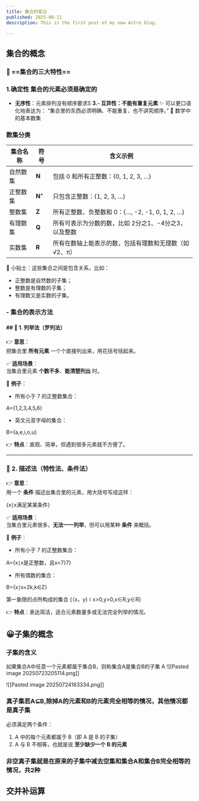 ```yaml
---
title: 集合的笔记
published: 2025-08-11
description: This is the first post of my new Astro blog.

---
```

### 
## 集合的概念
### 🧠 ==集合的三大特性==
 ### 1.确定性   集合的元素必须是确定的
- **无序性**：元素排列没有顺序要求S
 **3.- 互异性：不能有重复元素**
✨ 可以更口语化地表达为：
“集合里的东西必须明确、不能重复、也不讲究顺序。”
🔢 数学中的基本数集


### **数集分类**

| 集合名称 | 符号     | 含义示例                                 |
| ---- | ------ | ------------------------------------ |
| 自然数集 | **N**  | 包括 0 和所有正整数：{0, 1, 2, 3, …}          |
| 正整数集 | **N⁺** | 只包含正整数：{1, 2, 3, …}                  |
| 整数集  | **Z**  | 所有正整数、负整数和 0：{…, -2, -1, 0, 1, 2, …} |
| 有理数集 | **Q**  | 所有可表示为分数的数，比如 2分之1、-4分之3，以及整数        |
| 实数集  | **R**  | 所有在数轴上能表示的数，包括有理数和无理数（如 √2、π）        |

📌 小贴士：这些集合之间是包含关系，比如：

- 正整数是自然数的子集；
- 整数是有理数的子集；
- 有理数又是实数的子集。
### - 集合的表示方法


#### ## 🌟 1. **列举法（罗列法）**

👉 **意思**：  
把集合里 **所有元素** 一个个直接列出来，用花括号括起来。

✅ **适用场景**：  
当集合里元素 **个数不多**、**能清楚列出** 时。

🔎 **例子**：

- 所有小于 7 的正整数集合：
    

A={1,2,3,4,5,6}

- 英文元音字母的集合：
    

B={a,e,i,o,u}

👉 **特点**：直观、简单，但遇到很多元素就不方便了。

---

### 🌟 2. **描述法（特性法、条件法）**

👉 **意思**：  
用一个 **条件** 描述出集合里的元素，用大括号写成这样：

{x∣x满足某某条件}

✅ **适用场景**：  
当集合里元素很多，**无法一一列举**，但可以用某种 **条件** 来概括。

🔎 **例子**：

- 所有小于 7 的正整数集合：
    

A={x∣x是正整数，且x<7}7}

- 所有偶数的集合：
    
B={x∣x=2k,k∈Z}


第一象限的点所构成的集合
{（x，y)∣x>0,y>0,x∈R,y∈R}


👉 **特点**：表达简洁，适合元素数量多或无法完全列举的情况。
## 😀子集的概念
### 子集的含义
如果集合A中任意一个元素都属于集合B，则称集合A是集合B的子集 A
![[Pasted image 20250723205114.png]]

![[Pasted image 20250724163334.png]]
### 真子集若A⊆B,除掉A的元素和B的元素完全相等的情况，其他情况都是真子集
必须满足两个条件：

1. A 中的每个元素都属于 B（即 A 是 B 的子集）
2. A 与 B 不相等，也就是说 **至少缺少一个 B 的元素**
### 非空真子集就是在原来的子集中减去空集和集合A和集合B完全相等的情况，共2种
## 交并补运算
